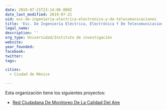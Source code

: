 ```yaml
---
date: 2019-07-21T23:14:06.000Z
date_last_modified: 2019-07-21
uid: esc-de-ingenieria-electrica-electronica-y-de-telecomunicaciones
title: 'Esc. De Ingeniería Eléctrica, Electrónica Y De Telecomunicaciones'
legal_name: 
description: ''
org_type: Universidad/Instituto de investigación
website: 
year_founded: 
facebook: 
twitter: 
tags:

cities: 
  - Ciudad de México

---
```


Esta organización tiene los siguientes proyectos:

- [Red Ciudadana De Monitoreo De La Calidad Del Aire](/proyectos/red-ciudadana-de-monitoreo-de-la-calidad-del-aire)
